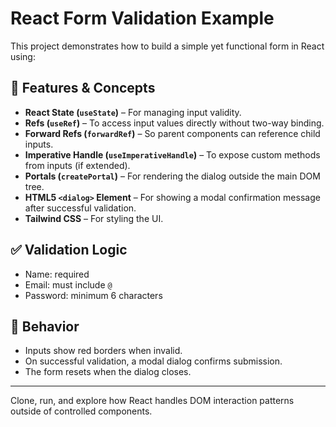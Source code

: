 # React Form Validation Example

This project demonstrates how to build a simple yet functional form in React using:

## 🔧 Features & Concepts

- **React State (`useState`)** – For managing input validity.
- **Refs (`useRef`)** – To access input values directly without two-way binding.
- **Forward Refs (`forwardRef`)** – So parent components can reference child inputs.
- **Imperative Handle (`useImperativeHandle`)** – To expose custom methods from inputs (if extended).
- **Portals (`createPortal`)** – For rendering the dialog outside the main DOM tree.
- **HTML5 `<dialog>` Element** – For showing a modal confirmation message after successful validation.
- **Tailwind CSS** – For styling the UI.

## ✅ Validation Logic

- Name: required
- Email: must include `@`
- Password: minimum 6 characters

## 🧠 Behavior

- Inputs show red borders when invalid.
- On successful validation, a modal dialog confirms submission.
- The form resets when the dialog closes.

---

Clone, run, and explore how React handles DOM interaction patterns outside of controlled components.
